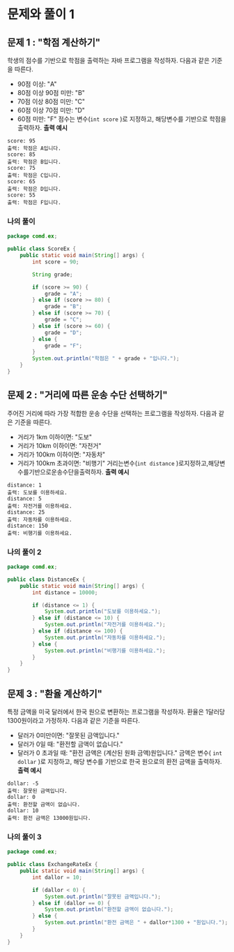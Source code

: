 # 문제와 풀이 1
## 문제 1 : "학점 계산하기"
학생의 점수를 기반으로 학점을 출력하는 자바 프로그램을 작성하자. 다음과 같은 기준을 따른다.
- 90점 이상: "A"
- 80점 이상 90점 미만: "B" 
- 70점 이상 80점 미만: "C" 
- 60점 이상 70점 미만: "D" 
- 60점 미만: "F"
점수는 변수(`int score` )로 지정하고, 해당변수를 기반으로 학점을 출력하자. 
**출력 예시**
```
score: 95 
출력: 학점은 A입니다. 
score: 85 
출력: 학점은 B입니다.
score: 75 
출력: 학점은 C입니다.
score: 65 
출력: 학점은 D입니다.
score: 55
출력: 학점은 F입니다.
```
### 나의 풀이
```java
package comd.ex;

public class ScoreEx {
    public static void main(String[] args) {
        int score = 90;

        String grade;

        if (score >= 90) {
            grade = "A";
        } else if (score >= 80) {
            grade = "B";
        } else if (score >= 70) {
            grade = "C";
        } else if (score >= 60) {
            grade = "D";
        } else {
            grade = "F";
        }
        System.out.println("학점은 " + grade + "입니다.");
    }
}
```
## 문제 2 : "거리에 따른 운송 수단 선택하기"
주어진 거리에 따라 가장 적합한 운송 수단을 선택하는 프로그램을 작성하자. 다음과 같은 기준을 따른다.
- 거리가 1km 이하이면: "도보" 
- 거리가 10km 이하이면: "자전거" 
- 거리가 100km 이하이면: "자동차" 
- 거리가 100km 초과이면: "비행기"
거리는변수(`int distance` )로지정하고,해당변수를기반으로운송수단을출력하자. 
**출력 예시**
```
distance: 1
출력: 도보를 이용하세요.
distance: 5
출력: 자전거를 이용하세요.
distance: 25
출력: 자동차를 이용하세요. 
distance: 150
출력: 비행기를 이용하세요.
```
### 나의 풀이 2
```java
package comd.ex;

public class DistanceEx {
    public static void main(String[] args) {
        int distance = 10000;

        if (distance <= 1) {
            System.out.println("도보를 이용하세요.");
        } else if (distance <= 10) {
            System.out.println("자전거를 이용하세요.");
        } else if (distance <= 100) {
            System.out.println("자동차를 이용하세요.");
        } else {
            System.out.println("비행기를 이용하세요.");
        }
    }
}
```

## 문제 3 : "환율 계산하기"
특정 금액을 미국 달러에서 한국 원으로 변환하는 프로그램을 작성하자. 환율은 1달러당 1300원이라고 가정하자. 다음과 같은 기준을 따른다.
- 달러가 0미만이면: "잘못된 금액입니다."
- 달러가 0일 때: "환전할 금액이 없습니다."
- 달러가 0 초과일 때: "환전 금액은 (계산된 원화 금액)원입니다."
금액은 변수( `int dollar` )로 지정하고, 해당 변수를 기반으로 한국 원으로의 환전 금액을 출력하자.
**출력 예시**
```
dollar: -5
출력: 잘못된 금액입니다. 
dollar: 0
출력: 환전할 금액이 없습니다. 
dollar: 10
출력: 환전 금액은 13000원입니다. 
```
### 나의 풀이 3
```java
package comd.ex;

public class ExchangeRateEx {
    public static void main(String[] args) {
        int dallor = 10;

        if (dallor < 0) {
            System.out.println("잘못된 금액입니다.");
        } else if (dallor == 0) {
            System.out.println("환전할 금액이 없습니다.");
        } else {
            System.out.println("환전 금액은 " + dallor*1300 + "원입니다.");
        }
    }
}
```
